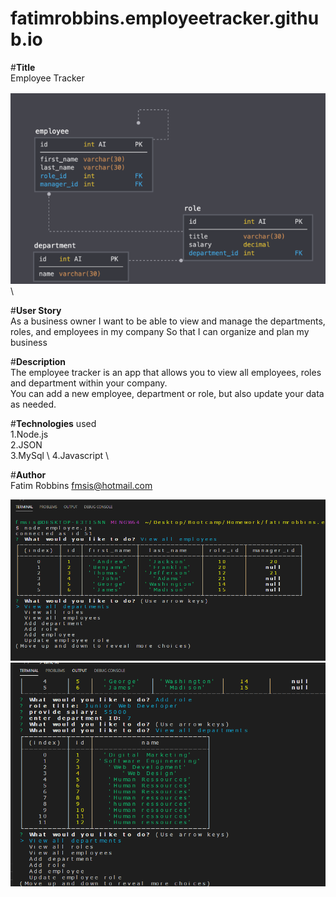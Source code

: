 # fatimrobbins.employeetracker.github.io
#**Title** \
Employee Tracker

<img src="Screenshot5.png" alt="Screenshot of app"> \

#**User Story** \
As a business owner
I want to be able to view and manage the departments, roles, and employees in my company
So that I can organize and plan my business

#**Description** \
The employee tracker is an app that allows you to view all employees, roles and department within your company. \
You can add a new employee, department or role, but also update your data as needed.

#**Technologies** used \
1.Node.js \
2.JSON \
3.MySql \ 
4.Javascript \

#**Author**\
Fatim Robbins fmsis@hotmail.com 

<img src="Screenshot2.png" alt="Screenshot of app">

<img src="Screenshot4.png" alt="Screenshot of app">


